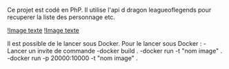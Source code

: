 Ce projet est codé en PhP. Il utilise l'api d dragon leagueoflegends pour recuperer la liste des personnage etc. 

[!Image texte](https://raw.githubusercontent.com/kidax/Projet-site-League-of-legends/master/Content/image/liste_personnages.png)
[!Image texte](https://raw.githubusercontent.com/kidax/Projet-site-League-of-legends/master/Content/image/presentation_personnage.png)

Il est possible de le lancer sous Docker.
Pour le lancer sous Docker :
    -Lancer un invite de commande
    -docker build .
    -docker run -t "nom image" .
    -docker run -p 20000:10000 -t "nom image" .

